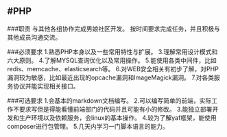#PHP
---

###职责
与其他各组协作完成男娘社区开发。
按时间要求完成任务，并且积极与其他成员沟通交流。

###必须要求
1.熟悉PHP本身以及一些常用特性与扩展。
3.理解常用设计模式和六大原则。
4.了解MYSQL查询优化以及常用操作。
5.能使用各类中间件，比如redis、memcache、elasticsearch等。
6.对WEB安全相关有初步了解，对PHP漏洞较为敏感，比如最近出现的opcache漏洞和ImageMagick漏洞。
7.对各类服务协议并能实现相关接口。

###可选要求
1.会基本的markdown文档编写。
2.可以编写简单的前端，实际工作不要求写但是得能看懂前端部门的代码并且可能有小的修改。
3.能独立部署开发和生产环境以及依赖服务，会linux的基本操作。
4.较为了解yaf框架，能使用composer进行包管理。
5.几天内学习一门脚本语言的能力。
